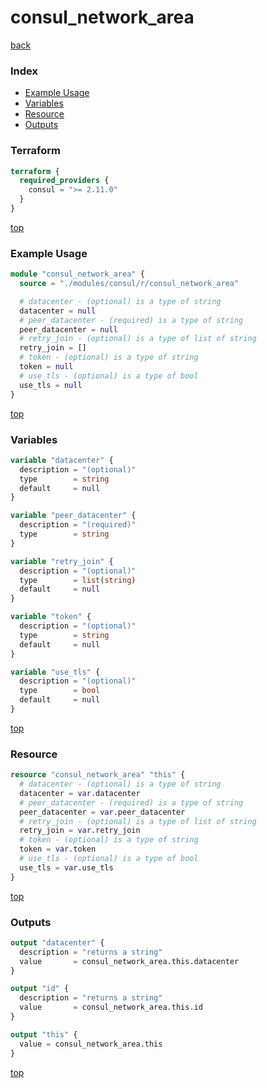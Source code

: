 # consul_network_area

[back](../consul.md)

### Index

- [Example Usage](#example-usage)
- [Variables](#variables)
- [Resource](#resource)
- [Outputs](#outputs)

### Terraform

```terraform
terraform {
  required_providers {
    consul = ">= 2.11.0"
  }
}
```

[top](#index)

### Example Usage

```terraform
module "consul_network_area" {
  source = "./modules/consul/r/consul_network_area"

  # datacenter - (optional) is a type of string
  datacenter = null
  # peer_datacenter - (required) is a type of string
  peer_datacenter = null
  # retry_join - (optional) is a type of list of string
  retry_join = []
  # token - (optional) is a type of string
  token = null
  # use_tls - (optional) is a type of bool
  use_tls = null
}
```

[top](#index)

### Variables

```terraform
variable "datacenter" {
  description = "(optional)"
  type        = string
  default     = null
}

variable "peer_datacenter" {
  description = "(required)"
  type        = string
}

variable "retry_join" {
  description = "(optional)"
  type        = list(string)
  default     = null
}

variable "token" {
  description = "(optional)"
  type        = string
  default     = null
}

variable "use_tls" {
  description = "(optional)"
  type        = bool
  default     = null
}
```

[top](#index)

### Resource

```terraform
resource "consul_network_area" "this" {
  # datacenter - (optional) is a type of string
  datacenter = var.datacenter
  # peer_datacenter - (required) is a type of string
  peer_datacenter = var.peer_datacenter
  # retry_join - (optional) is a type of list of string
  retry_join = var.retry_join
  # token - (optional) is a type of string
  token = var.token
  # use_tls - (optional) is a type of bool
  use_tls = var.use_tls
}
```

[top](#index)

### Outputs

```terraform
output "datacenter" {
  description = "returns a string"
  value       = consul_network_area.this.datacenter
}

output "id" {
  description = "returns a string"
  value       = consul_network_area.this.id
}

output "this" {
  value = consul_network_area.this
}
```

[top](#index)